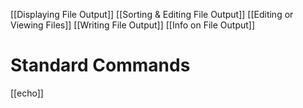 [[Displaying File Output]]
[[Sorting & Editing File Output]]
[[Editing or Viewing Files]]
[[Writing File Output]]
[[Info on File Output]]

# Standard Commands
[[echo]]